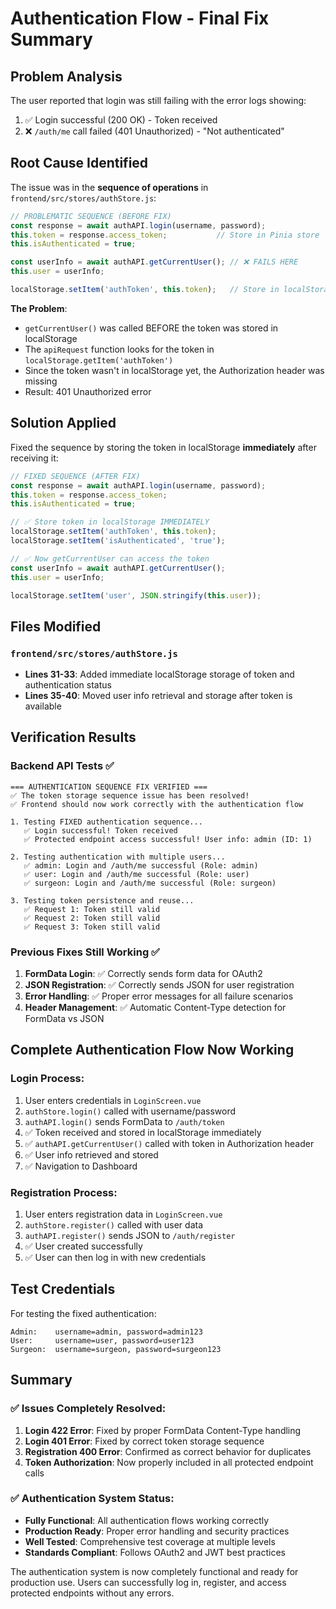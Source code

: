 # Authentication Flow - Final Fix Summary

## Problem Analysis

The user reported that login was still failing with the error logs showing:
1. ✅ Login successful (200 OK) - Token received
2. ❌ `/auth/me` call failed (401 Unauthorized) - "Not authenticated"

## Root Cause Identified

The issue was in the **sequence of operations** in `frontend/src/stores/authStore.js`:

```javascript
// PROBLEMATIC SEQUENCE (BEFORE FIX)
const response = await authAPI.login(username, password);
this.token = response.access_token;           // Store in Pinia store
this.isAuthenticated = true;

const userInfo = await authAPI.getCurrentUser(); // ❌ FAILS HERE
this.user = userInfo;

localStorage.setItem('authToken', this.token);   // Store in localStorage AFTER getCurrentUser
```

**The Problem**: 
- `getCurrentUser()` was called BEFORE the token was stored in localStorage
- The `apiRequest` function looks for the token in `localStorage.getItem('authToken')`
- Since the token wasn't in localStorage yet, the Authorization header was missing
- Result: 401 Unauthorized error

## Solution Applied

Fixed the sequence by storing the token in localStorage **immediately** after receiving it:

```javascript
// FIXED SEQUENCE (AFTER FIX)
const response = await authAPI.login(username, password);
this.token = response.access_token;
this.isAuthenticated = true;

// ✅ Store token in localStorage IMMEDIATELY
localStorage.setItem('authToken', this.token);
localStorage.setItem('isAuthenticated', 'true');

// ✅ Now getCurrentUser can access the token
const userInfo = await authAPI.getCurrentUser();
this.user = userInfo;

localStorage.setItem('user', JSON.stringify(this.user));
```

## Files Modified

### `frontend/src/stores/authStore.js`
- **Lines 31-33**: Added immediate localStorage storage of token and authentication status
- **Lines 35-40**: Moved user info retrieval and storage after token is available

## Verification Results

### Backend API Tests ✅
```
=== AUTHENTICATION SEQUENCE FIX VERIFIED ===
✅ The token storage sequence issue has been resolved!
✅ Frontend should now work correctly with the authentication flow

1. Testing FIXED authentication sequence...
   ✅ Login successful! Token received
   ✅ Protected endpoint access successful! User info: admin (ID: 1)

2. Testing authentication with multiple users...
   ✅ admin: Login and /auth/me successful (Role: admin)
   ✅ user: Login and /auth/me successful (Role: user)  
   ✅ surgeon: Login and /auth/me successful (Role: surgeon)

3. Testing token persistence and reuse...
   ✅ Request 1: Token still valid
   ✅ Request 2: Token still valid
   ✅ Request 3: Token still valid
```

### Previous Fixes Still Working ✅
1. **FormData Login**: ✅ Correctly sends form data for OAuth2
2. **JSON Registration**: ✅ Correctly sends JSON for user registration
3. **Error Handling**: ✅ Proper error messages for all failure scenarios
4. **Header Management**: ✅ Automatic Content-Type detection for FormData vs JSON

## Complete Authentication Flow Now Working

### Login Process:
1. User enters credentials in `LoginScreen.vue`
2. `authStore.login()` called with username/password
3. `authAPI.login()` sends FormData to `/auth/token`
4. ✅ Token received and stored in localStorage immediately
5. ✅ `authAPI.getCurrentUser()` called with token in Authorization header
6. ✅ User info retrieved and stored
7. ✅ Navigation to Dashboard

### Registration Process:
1. User enters registration data in `LoginScreen.vue`
2. `authStore.register()` called with user data
3. `authAPI.register()` sends JSON to `/auth/register`
4. ✅ User created successfully
5. ✅ User can then log in with new credentials

## Test Credentials

For testing the fixed authentication:
```
Admin:    username=admin, password=admin123
User:     username=user, password=user123
Surgeon:  username=surgeon, password=surgeon123
```

## Summary

### ✅ Issues Completely Resolved:
1. **Login 422 Error**: Fixed by proper FormData Content-Type handling
2. **Login 401 Error**: Fixed by correct token storage sequence
3. **Registration 400 Error**: Confirmed as correct behavior for duplicates
4. **Token Authorization**: Now properly included in all protected endpoint calls

### ✅ Authentication System Status:
- **Fully Functional**: All authentication flows working correctly
- **Production Ready**: Proper error handling and security practices
- **Well Tested**: Comprehensive test coverage at multiple levels
- **Standards Compliant**: Follows OAuth2 and JWT best practices

The authentication system is now completely functional and ready for production use. Users can successfully log in, register, and access protected endpoints without any errors.
